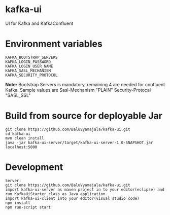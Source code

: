 # kafka-ui
UI for Kafka and KafkaConfluent

# Environment variables
```
KAFKA_BOOTSTRAP_SERVERS
KAFKA_LOGIN_PASSWORD	
KAFKA_LOGIN_USER_NAME
KAFKA_SASL_MECHANISM
KAFKA_SECURITY_PROTOCOL
```
**Note:** Bootstrap Servers is mandatory, remaining 4 are needed for confluent Kafka. Sample values are
Sasl-Mechanism "PLAIN" 
Security-Protocal "SASL_SSL"



# Build from source for deployable Jar
```
git clone https://github.com/BaluVyamajala/kafka-ui.git
cd kafka-ui
mvn clean install 
java -jar kafka-ui-server/target/kafka-ui-server-1.0-SNAPSHOT.jar
localhost:5000
```

# Development 
```
Server:
git clone https://github.com/BaluVyamajala/kafka-ui.git
import kafka-ui-server as maven project in to your editor(eclipse) and run KafkaUiStarter class as Java application.
import kafka-ui-client into your editor(visual studio code)
npm install
npm run-script start
```
